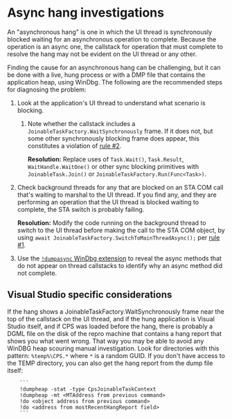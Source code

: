 # Async hang investigations

An "asynchronous hang" is one in which the UI thread is synchronously blocked waiting for an asynchronous operation to complete. Because the operation is an async one, the callstack for operation that must complete to resolve the hang may not be evident on the UI thread or any other.

Finding the cause for an asynchronous hang can be challenging, but it can be done with a live, hung process or with a DMP file that contains the application heap, using WinDbg. The following are the recommended steps for diagnosing the problem:

1. Look at the application's UI thread to understand what scenario is blocking.
   1. Note whether the callstack includes a `JoinableTaskFactory.WaitSynchronously` frame. If it does not, but some other synchronously blocking frame does appear, this constitutes a violation of [rule #2][ThreadingRules].

      **Resolution:** Replace uses of `Task.Wait()`, `Task.Result`, `WaitHandle.WaitOne()` or other sync blocking primitives with `JoinableTask.Join()` or `JoinableTaskFactory.Run(Func<Task>)`.

1. Check background threads for any that are blocked on an STA COM call that's waiting to marshal to the UI thread. If you find any, and they are performing an operation that the UI thread is blocked waiting to complete, the STA switch is probably failing.

   **Resolution:** Modify the code running on the background thread to switch to the UI thread before making the call to the STA COM object, by using `await JoinableTaskFactory.SwitchToMainThreadAsync();` per [rule #1][ThreadingRules].

1. Use the [`!dumpasync` WinDbg extension](dumpasync.md) to reveal the async methods that do not appear on thread callstacks to identify why an async method did not complete.

## Visual Studio specific considerations

If the hang shows a JoinableTaskFactory.WaitSynchronously frame near the top of the callstack on the UI thread, and if the hung application is Visual Studio itself, and if CPS was loaded before the hang, there is probably a DGML file on the disk of the repro machine that contains a hang report that shows you what went wrong. That way you may be able to avoid any WinDBG heap scouring manual investigation. Look for directories with this pattern: `%temp%\CPS.*` where `*` is a random GUID.
   If you don't have access to the TEMP directory, you can also get the hang report from the dump file itself:

        ```
        !dumpheap -stat -type CpsJoinableTaskContext
        !dumpheap -mt <MTAddress from previous command>
        !do <object address from previous command>
        !do <address from mostRecentHangReport field>
        ```

[WinDbg]: https://aka.ms/windbg-direct-download
[ThreadingRules]: threading_rules.md
